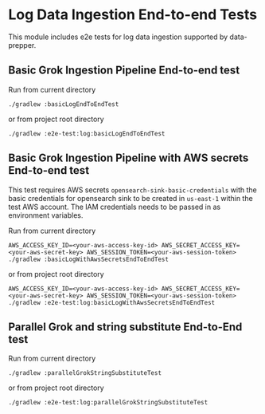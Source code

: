 # Log Data Ingestion End-to-end Tests

This module includes e2e tests for log data ingestion supported by data-prepper.

## Basic Grok Ingestion Pipeline End-to-end test

Run from current directory
```
./gradlew :basicLogEndToEndTest
```
or from project root directory
```
./gradlew :e2e-test:log:basicLogEndToEndTest
```

## Basic Grok Ingestion Pipeline with AWS secrets End-to-end test

This test requires AWS secrets `opensearch-sink-basic-credentials` with the basic credentials for opensearch sink to be created in `us-east-1` within the test AWS account. The IAM credentials needs to be passed in as environment variables.

Run from current directory
```
AWS_ACCESS_KEY_ID=<your-aws-access-key-id> AWS_SECRET_ACCESS_KEY=<your-aws-secret-key> AWS_SESSION_TOKEN=<your-aws-session-token> ./gradlew :basicLogWithAwsSecretsEndToEndTest
```
or from project root directory
```
AWS_ACCESS_KEY_ID=<your-aws-access-key-id> AWS_SECRET_ACCESS_KEY=<your-aws-secret-key> AWS_SESSION_TOKEN=<your-aws-session-token> ./gradlew :e2e-test:log:basicLogWithAwsSecretsEndToEndTest
```

## Parallel Grok and string substitute End-to-End test

Run from current directory
```
./gradlew :parallelGrokStringSubstituteTest
```
or from project root directory
```
./gradlew :e2e-test:log:parallelGrokStringSubstituteTest
```
